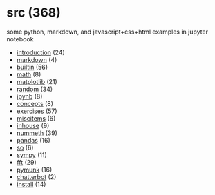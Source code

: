 # src (368)
some python, markdown, and javascript+css+html examples in jupyter notebook

+ [introduction](introduction/README.md) (24)
+ [markdown](markdown/README.md) (4)
+ [builtin](builtin/README.md) (56)
+ [math](math/README.md) (8)
+ [matplotlib](matplotlib/README.md) (21)
+ [random](random/README.md) (34)
+ [ipynb](ipynb/README.md) (8)
+ [concepts](concepts/README.md) (8)
+ [exercises](exercises/README.md) (57)
+ [miscitems](miscitems/README.md) (6)
+ [inhouse](inhouse/README.md) (9)
+ [nummeth](nummeth/README.md) (39)
+ [pandas](pandas/README.md) (16)
+ [so](so/README.md) (6)
+ [sympy](sympy/README.md) (11)
+ [fft](fft/README.md) (29)
+ [pymunk](pymunk/README.md) (16)
+ [chatterbot](chatterbot/README.md) (2)
+ [install](install/README.md) (14)
